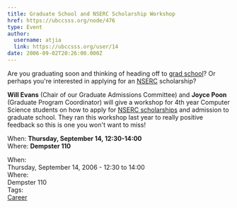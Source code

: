 ```yaml
---
title: Graduate School and NSERC Scholarship Workshop 
href: https://ubccsss.org/node/476
type: Event
author:
  username: atjia
  link: https://ubccsss.org/user/14
date: 2006-09-02T20:26:00.000Z
---
```


<div class="field field-name-body field-type-text-with-summary field-label-hidden"><div class="field-items"><div class="field-item even"><p>Are you graduating soon and thinking of heading off to <a href="http://www.phdcomics.com/">grad school</a>?  Or perhaps you&apos;re interested in applying for an <a href="http://www.nserc-crsng.gc.ca/">NSERC</a> scholarship?</p>
<p><strong>Will Evans</strong> (Chair of our Graduate Admissions Committee) and <strong>Joyce Poon</strong> (Graduate Program Coordinator) will give a workshop for 4th year Computer Science students on how to apply for <a href="http://www.nserc-crsng.gc.ca/sf_e.asp?nav=sfnav&amp;lbi=pg">NSERC scholarships</a> and admission to graduate school.  They ran this workshop last year to really positive feedback so this is one you won&apos;t want to miss!</p>
<p>When: <strong>Thursday, September 14, 12:30-14:00</strong><br>
Where: <strong>Dempster 110</strong></p>
</div></div></div><div class="field field-name-field-dates field-type-datetime field-label-above"><div class="field-label">When:&#xA0;</div><div class="field-items"><div class="field-item even"><span class="date-display-single">Thursday, September 14, 2006 - <span class="date-display-range"><span class="date-display-start">12:30</span> to <span class="date-display-end">14:00</span></span></span></div></div></div><div class="field field-name-field-location field-type-text field-label-above"><div class="field-label">Where:&#xA0;</div><div class="field-items"><div class="field-item even">Dempster 110</div></div></div>    <footer>
    <div class="field field-name-field-tags field-type-taxonomy-term-reference field-label-above"><div class="field-label">Tags:&#xA0;</div><div class="field-items"><div class="field-item even"><a href="/career">Career</a></div></div></div>      </footer>